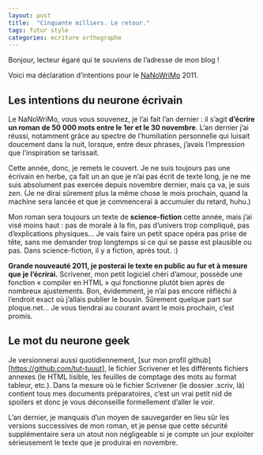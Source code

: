```yaml
---
layout: post
title:  "Cinquante milliers. Le retour."
tags: futur style
categories: ecriture orthographe
---
```


Bonjour, lecteur égaré qui te souviens de l’adresse de mon blog !

Voici ma déclaration d’intentions pour le [NaNoWriMo][nano] 2011.

## Les intentions du neurone écrivain

Le NaNoWriMo, vous vous souvenez, je l’ai fait l’an dernier : il s’agit **d’écrire un roman de 50 000 mots entre le 1er et le 30 novembre**. L’an dernier j’ai réussi, notamment grâce au spectre de l’humiliation personnelle qui luisait doucement dans la nuit, lorsque, entre deux phrases, j’avais l’impression que l’inspiration se tarissait.

Cette année, donc, je remets le couvert. Je ne suis toujours pas une écrivain en herbe, ça fait un an que je n’ai pas écrit de texte long, je ne me suis absolument pas exercée depuis novembre dernier, mais ça va, je suis zen. (Je ne dirai sûrement plus la même chose le mois prochain, quand la machine sera lancée et que je commencerai à accumuler du retard, huhu.)

Mon roman sera toujours un texte de **science-fiction** cette année, mais j’ai visé moins haut : pas de morale à la fin, pas d’univers trop compliqué, pas d’explications physiques… Je vais faire un petit space opéra pas prise de tête, sans me demander trop longtemps si ce qui se passe est plausible ou pas. Dans science-fiction, il y a fiction, après tout. :)

**Grande nouveauté 2011, je posterai le texte en public au fur et à mesure que je l’écrirai.** Scrivener, mon petit logiciel chéri d’amour, possède une fonction « compiler en HTML » qui fonctionne plutôt bien après de nombreux ajustements. Bon, évidemment, je n’ai pas encore réfléchi à l’endroit exact où j’allais publier le bousin. Sûrement quelque part sur ploque.net… Je vous tiendrai au courant avant le mois prochain, c’est promis.

## Le mot du neurone geek

Je versionnerai aussi quotidiennement, [sur mon profil github][https://github.com/tut-tuuut], le fichier Scrivener et les différents fichiers annexes (le HTML lisible, les feuilles de comptage des mots au format tableur, etc.). Dans la mesure où le fichier Scrivener (le dossier .scriv, là) contient tous mes documents préparatoires, c’est un vrai petit nid de spoilers et donc je vous déconseille formellement d’aller le voir.

L’an dernier, je manquais d’un moyen de sauvegarder en lieu sûr les versions successives de mon roman, et je pense que cette sécurité supplémentaire sera un atout non négligeable si je compte un jour exploiter sérieusement le texte que je produirai en novembre.


[nano]: http://www.nanowrimo.org
